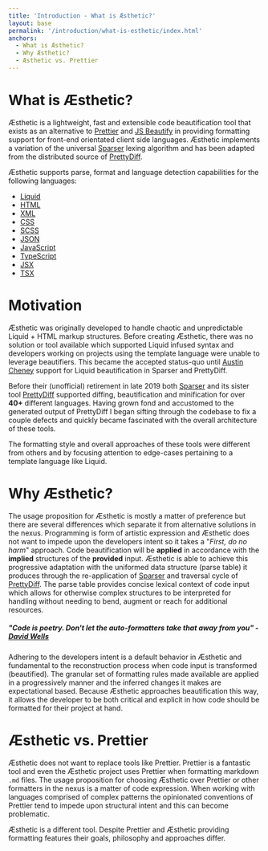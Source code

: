```yaml
---
title: 'Introduction - What is Æsthetic?'
layout: base
permalink: '/introduction/what-is-esthetic/index.html'
anchors:
  - What is Æsthetic?
  - Why Æsthetic?
  - Æsthetic vs. Prettier
---
```


# What is Æsthetic?

Æsthetic is a lightweight, fast and extensible code beautification tool that exists as an alternative to [Prettier](https://prettier.io/) and [JS Beautify](https://beautifier.io/) in providing formatting support for front-end orientated client side languages. Æsthetic implements a variation of the universal [Sparser](https://sparser.io/docs-html/tech-documentation.xhtml#universal-parse-model) lexing algorithm and has been adapted from the distributed source of [PrettyDiff](https://github.com/prettydiff/prettydiff/blob/master/options.md).

Æsthetic supports parse, format and language detection capabilities for the following languages:

- [Liquid](https://shopify.github.io/liquid/)
- [HTML](https://en.wikipedia.org/wiki/HTML)
- [XML](https://developer.mozilla.org/en-US/docs/Web/XML/XML_introduction)
- [CSS](https://en.wikipedia.org/wiki/CSS)
- [SCSS](https://sass-lang.com)
- [JSON](https://en.wikipedia.org/wiki/JSON)
- [JavaScript](https://developer.mozilla.org/en-US/docs/Web/JavaScript/Language_overview)
- [TypeScript](https://www.typescriptlang.org/)
- [JSX](https://facebook.github.io/jsx/)
- [TSX](https://www.typescriptlang.org/docs/handbook/jsx.html)

# Motivation

Æsthetic was originally developed to handle chaotic and unpredictable Liquid + HTML markup structures. Before creating Æsthetic, there was no solution or tool available which supported Liquid infused syntax and developers working on projects using the template language were unable to leverage beautifiers. This became the accepted status-quo until [Austin Cheney](https://github.com/prettydiff) support for Liquid beautification in Sparser and PrettyDiff.

Before their (unofficial) retirement in late 2019 both [Sparser](https://github.com/Unibeautify/sparser) and its sister tool [PrettyDiff](https://github.com/prettydiff/prettydiff) supported diffing, beautification and minification for over **40+** different languages. Having grown fond and accustomed to the generated output of PrettyDiff I began sifting through the codebase to fix a couple defects and quickly became fascinated with the overall architecture of these tools.

The formatting style and overall approaches of these tools were different from others and by focusing attention to edge-cases pertaining to a template language like Liquid.

# Why Æsthetic?

The usage proposition for Æsthetic is mostly a matter of preference but there are several differences which separate it from alternative solutions in the nexus. Programming is form of artistic expression and Æsthetic does not want to impede upon the developers intent so it takes a "_First, do no harm_" approach. Code beautification will be **applied** in accordance with the **implied** structures of the **provided** input. Æsthetic is able to achieve this progressive adaptation with the uniformed data structure (parse table) it produces through the re-application of [Sparser](https://github.com/Unibeautify/sparser) and traversal cycle of [PrettyDiff](https://github.com/prettydiff/prettydiff). The parse table provides concise lexical context of code input which allows for otherwise complex structures to be interpreted for handling without needing to bend, augment or reach for additional resources.

##### _"Code is poetry. Don't let the auto-formatters take that away from you" - [David Wells](https://twitter.com/DavidWells)_

Adhering to the developers intent is a default behavior in Æsthetic and fundamental to the reconstruction process when code input is transformed (beautified). The granular set of formatting rules made available are applied in a progressively manner and the inferred changes it makes are expectational based. Because Æsthetic approaches beautification this way, it allows the developer to be both critical and explicit in how code should be formatted for their project at hand.

# Æsthetic vs. Prettier

Æsthetic does not want to replace tools like Prettier. Prettier is a fantastic tool and even the Æsthetic project uses Prettier when formatting markdown `.md` files. The usage proposition for choosing Æsthetic over Prettier or other formatters in the nexus is a matter of code expression. When working with languages comprised of complex patterns the opinionated conventions of Prettier tend to impede upon structural intent and this can become problematic.

Æsthetic is a different tool. Despite Prettier and Æsthetic providing formatting features their goals, philosophy and approaches differ.
